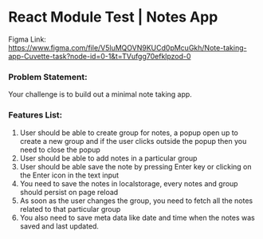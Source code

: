 # React Module Test | Notes App

Figma Link: https://www.figma.com/file/V5luMQOVN9KUCd0pMcuGkh/Note-taking-app-Cuvette-task?node-id=0-1&t=TVufgg70efklpzod-0

### Problem Statement:

Your challenge is to build out a minimal note taking app.

### Features List:

1. User should be able to create group for notes, a popup open up to create a new group and if the user clicks outside the popup then you need to close the popup
2. User should be able to add notes in a particular group
3. User should be able save the note by pressing Enter key or clicking on the Enter icon in the text input
4. You need to save the notes in localstorage, every notes and group should persist on page reload
5. As soon as the user changes the group, you need to fetch all the notes related to that particular group
6. You also need to save meta data like date and time when the notes was saved and last updated.
